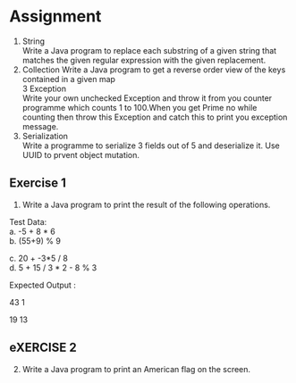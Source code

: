 # Assignment

1. String  
	Write a Java program to replace each substring of a given string that matches the given regular expression with the given replacement.  
2. Collection
	Write a Java program to get a reverse order view of the keys contained in a given map  
3 Exception  
	Write your own unchecked Exception and throw it from you counter programme which counts 1 to 100.When you get Prime no while counting then throw this Exception and catch this to print you exception message.  
4. Serialization  
	Write a programme to serialize 3 fields out of 5 and deserialize it. Use UUID to prvent object mutation.  
  
  
## Exercise 1

1. Write a Java program to print the result of the following operations.  

Test Data:  
a. -5 + 8 * 6  
b. (55+9) % 9  

c. 20 + -3*5 / 8  
d. 5 + 15 / 3 * 2 - 8 % 3  

Expected Output :  

43 1  

19 13  

## eXERCISE 2  

2. Write a Java program to print an American flag on the screen.  

